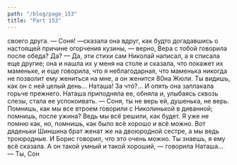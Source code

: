 ```yaml
---
path: "/blog/page_153"
title: "Part 153"
---
```


своего друга.
— Соня! —сказала она вдруг, как будто догадавшись о настоящей причине огорчения кузины, — верно, Вера с тобой говорила после обеда? Да?
— Да, эти стихи сам Николай написал, а я списала еще другие; она и нашла их у меня на столе и сказала, что покажет их маменьке, и еще говорила, что я неблагодарная, что маменька никогда не позволит ему жениться на мне, а он женится 80на Жюли. Ты видишь, как он с ней целый день... Наташа! За чтó?...
И опять она заплакала горьче прежнего. Наташа приподняла ее, обняла и, улыбаясь сквозь слезы, стала ее успокоивать.
— Соня, ты не верь ей, душенька, не верь. Помнишь, как мы все втроем говорили с Николинькой в диванной; помнишь, после ужина? Ведь мы всё решили, как будет. Я уже не помню как, но, помнишь, как было всё хорошо и всё можно. Вот дяденьки Шиншина брат женат же на двоюродной сестре, а мы ведь троюродные. И Борис говорил, что это очень можно. Ты знаешь, я ему всё сказала. А он такой умный и такой хороший, — говорила Наташа... — Ты, Сон
